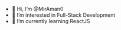 - 👋 Hi, I’m @MirAman0
- 👀 I’m interested in Full-Stack Development 
- 🌱 I’m currently learning ReactJS
